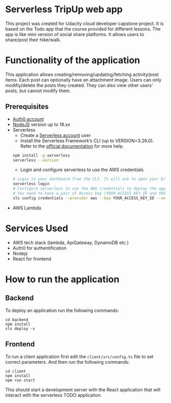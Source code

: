 # Serverless TripUp web app

This project was created for Udacity cloud developer capstone project. It is based on the Todo app that the course provided for different lessons. The app is like mini version of social share platforms. It allows users to share/post their hike/walk.

# Functionality of the application

This application allows creating/removing/updating/fetching activity/post items. Each post can optionally have an attachment image. Users can only modifiy/delete the posts they created. They can also view other users' posts, but cannot modify them.

## Prerequisites

* <a href="https://manage.auth0.com/" target="_blank">Auth0 account</a>
* <a href="https://nodejs.org/en/download/package-manager/" target="_blank">NodeJS</a> version up to 18.xx 
* Serverless 
   * Create a <a href="https://dashboard.serverless.com/" target="_blank">Serverless account</a> user
   * Install the Serverless Framework’s CLI  (up to VERSION=3.26.0). Refer to the <a href="https://www.serverless.com/framework/docs/getting-started/" target="_blank">official documentation</a> for more help.
   ```bash
   npm install -g serverless
   serverless --version
   ```
   * Login and configure serverless to use the AWS credentials 
   ```bash
   # Login to your dashboard from the CLI. It will ask to open your browser and finish the process.
   serverless login
   # Configure serverless to use the AWS credentials to deploy the application
   # You need to have a pair of Access key (YOUR_ACCESS_KEY_ID and YOUR_SECRET_KEY) of an IAM user with Admin access permissions
   sls config credentials --provider aws --key YOUR_ACCESS_KEY_ID --secret YOUR_SECRET_KEY --profile serverless
   ```
* AWS Lambda   
# Services Used

* AWS tech stack (lambda, ApiGateway, DynamoDB etc.)
* Auth0 for authentification
* Nodejs
* React for frontend

# How to run the application

## Backend

To deploy an application run the following commands:

```
cd backend
npm install
sls deploy -v
```

## Frontend

To run a client application first edit the `client/src/config.ts` file to set correct parameters. And then run the following commands:

```
cd client
npm install
npm run start
```

This should start a development server with the React application that will interact with the serverless TODO application.

